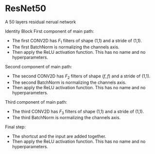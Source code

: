 # ResNet50
A 50 layers residual nerual network

Identity Block
First component of main path: 
- The first CONV2D has $F_1$ filters of shape (1,1) and a stride of (1,1). 
- The first BatchNorm is normalizing the channels axis.
- Then apply the ReLU activation function. This has no name and no hyperparameters. 

Second component of main path:
- The second CONV2D has $F_2$ filters of shape $(f,f)$ and a stride of (1,1).
- The second BatchNorm is normalizing the channels axis.
- Then apply the ReLU activation function. This has no name and no hyperparameters. 

Third component of main path:
- The third CONV2D has $F_3$ filters of shape (1,1) and a stride of (1,1).
- The third BatchNorm is normalizing the channels axis.

Final step: 
- The shortcut and the input are added together.
- Then apply the ReLU activation function. This has no name and no hyperparameters. 
